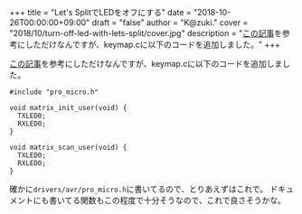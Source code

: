 +++
title = "Let's SplitでLEDをオフにする"
date = "2018-10-26T00:00:00+09:00"
draft = "false"
author = "K@zuki."
cover = "2018/10/turn-off-led-with-lets-split/cover.jpg"
description = "[この記事](http://nillpo.hatenablog.com/entry/2017/09/10/015939)を参考にしただけなんですが、keymap.cに以下のコードを追加しました。"
+++

[この記事](http://nillpo.hatenablog.com/entry/2017/09/10/015939)を参考にしただけなんですが、keymap.cに以下のコードを追加しました。

```
#include "pro_micro.h"

void matrix_init_user(void) {
  TXLED0;
  RXLED0;
}

void matrix_scan_user(void) {
  TXLED0;
  RXLED0;
}
```

確かに`drivers/avr/pro_micro.h`に書いてるので、とりあえずはこれで。
ドキュメントにも書いてる関数もこの程度で十分そうなので、これで良さそうかな。
